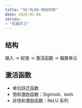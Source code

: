 ```yaml
---
title: "SE-ML08-神经网络"
date: 2025-01-05
series: 
- "机器学习"
---
```


## 结构

输入 -> 权值 -> 激活函数 -> 偏置单元

## 激活函数

- 单位跃迁函数
- 饱和激励函数：Sigmoid、tanh
- 非饱和激励函数：ReLU 系列

